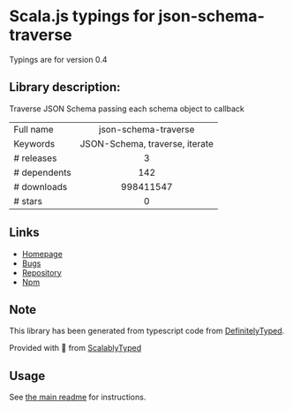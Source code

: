 
# Scala.js typings for json-schema-traverse

Typings are for version 0.4

## Library description:
Traverse JSON Schema passing each schema object to callback

|                    |                 |
| ------------------ | :-------------: |
| Full name          | json-schema-traverse |
| Keywords           | JSON-Schema, traverse, iterate |
| # releases         | 3 |
| # dependents       | 142 |
| # downloads        | 998411547 |
| # stars            | 0 |

## Links
- [Homepage](https://github.com/epoberezkin/json-schema-traverse#readme)
- [Bugs](https://github.com/epoberezkin/json-schema-traverse/issues)
- [Repository](https://github.com/epoberezkin/json-schema-traverse)
- [Npm](https://www.npmjs.com/package/json-schema-traverse)
    


## Note
This library has been generated from typescript code from [DefinitelyTyped](https://definitelytyped.org).

Provided with :purple_heart: from [ScalablyTyped](https://github.com/oyvindberg/ScalablyTyped)

## Usage
See [the main readme](../../readme.md) for instructions.


